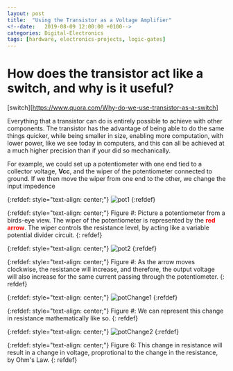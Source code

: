 ```yaml
---
layout: post
title:  "Using the Transistor as a Voltage Amplifier"
<!--date:   2019-08-09 12:00:00 +0100-->
categories: Digital-Electronics
tags: [hardware, electronics-projects, logic-gates]
---
```


# How does the transistor act like a switch, and why is it useful?
[switch][https://www.quora.com/Why-do-we-use-transistor-as-a-switch]




Everything that a transistor can do is entirely possible to achieve with other components. The transistor has the advantage of being able to do the same things quicker, while being smaller in size, enabling more computation, with lower power, like we see today in computers, and this can all be achieved at a much higher precision than if your did so mechanically.

For example, we could set up a potentiometer with one end tied to a collector voltage, **Vcc**, and the wiper of the potentiometer connected to ground. If we then move the wiper from one end to the other, we change the input impedence


{:refdef: style="text-align: center;"}
![pot1](https://al2050.github.io/personal-website/assets/pot.png)
{:refdef}

{:refdef: style="text-align: center;"}
Figure #: Picture a potentiometer from a birds-eye view. The wiper of the potentiometer is represented by the <span style="color:red">**red arrow**</span>. The wiper controls the resistance level, by acting like a variable potential divider circuit.
{: refdef}

{:refdef: style="text-align: center;"}
![pot2](https://al2050.github.io/personal-website/assets/pot2.png)
{:refdef}

{:refdef: style="text-align: center;"}
Figure #: As the arrow moves clockwise, the resistance will increase, and therefore, the output voltage will also increase for the same current passing through the potentiometer.
{: refdef}

{:refdef: style="text-align: center;"}
![potChange1](https://al2050.github.io/personal-website/assets/potChange1.png)
{:refdef}

{:refdef: style="text-align: center;"}
Figure #: We can represent this change in resistance mathematically like so.
{: refdef}

{:refdef: style="text-align: center;"}
![potChange2](https://al2050.github.io/personal-website/assets/potChange2.png)
{:refdef}

{:refdef: style="text-align: center;"}
Figure 6: This change in resistance will result in a change in voltage, proprotional to the change in the resistance, by Ohm's Law.
{: refdef}

